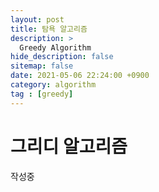 ```yaml
---
layout: post
title: 탐욕 알고리즘
description: >
  Greedy Algorithm
hide_description: false
sitemap: false
date: 2021-05-06 22:24:00 +0900
category: algorithm
tag : [greedy]
---
```


# 그리디 알고리즘

작성중